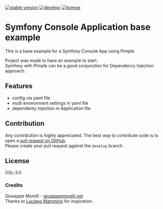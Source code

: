 [![stable version](https://img.shields.io/badge/stable%20version-0.0.1-green.svg?style=flat-square)](https://github.com/gmdotnet/symfony-console-example/releases/tag/0.0.1)
[![develop](https://img.shields.io/badge/beta%20version-branch%20develop-oran.svg?style=flat-square)](https://github.com/gmdotnet/symfony-console-example/tree/develop)
[![license](https://img.shields.io/badge/license-OSL--3-blue.svg?style=flat-square)](https://github.com/gmdotnet/symfony-console-example/blob/master/LICENSE.txt)

# Symfony Console Application base example
This is a base example for a Symfony Console App using Pimple.

Project was made to have an example to start.  
Symfony with Pimple can be a good conjunction for Dependency Injection approach.

## Features
- config via yaml file
- multi environment settings in yaml file
- dependenty injection in Application file

## Contribution
Any contribution is highly appreciated. The best way to contribute code is to open a [pull request on GitHub](https://help.github.com/articles/using-pull-requests).<br />Please create your pull request against the `develop` branch

## License
OSL-3.0

### Credits
Giuseppe Morelli - [giuseppemorelli.net](https://www.giuseppemorelli.net)  
Thanks to [Luciano Mammino](https://github.com/lmammino/SymfonyConsolePimple) for inspiration.